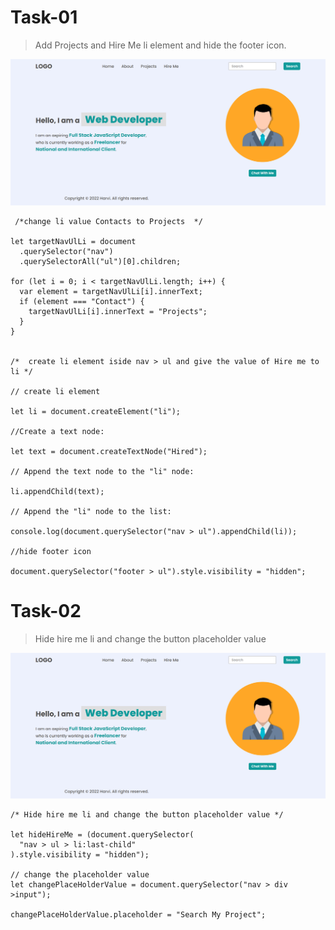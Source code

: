 # Task-01

> Add Projects and Hire Me li element and hide the footer icon.

![task-01-img](./firstAssignmentImage/task1Output.png)

 <!-- -->

```
 /*change li value Contacts to Projects  */

let targetNavUlLi = document
  .querySelector("nav")
  .querySelectorAll("ul")[0].children;

for (let i = 0; i < targetNavUlLi.length; i++) {
  var element = targetNavUlLi[i].innerText;
  if (element === "Contact") {
    targetNavUlLi[i].innerText = "Projects";
  }
}


/*  create li element iside nav > ul and give the value of Hire me to li */

// create li element

let li = document.createElement("li");

//Create a text node:

let text = document.createTextNode("Hired");

// Append the text node to the "li" node:

li.appendChild(text);

// Append the "li" node to the list:

console.log(document.querySelector("nav > ul").appendChild(li));

//hide footer icon

document.querySelector("footer > ul").style.visibility = "hidden";

```

# Task-02
>  Hide hire me li and change the button placeholder value

![task-01-img](./firstAssignmentImage/task1Output.png)

```
/* Hide hire me li and change the button placeholder value */

let hideHireMe = (document.querySelector(
  "nav > ul > li:last-child"
).style.visibility = "hidden");

// change the placeholder value
let changePlaceHolderValue = document.querySelector("nav > div >input");

changePlaceHolderValue.placeholder = "Search My Project";

```
